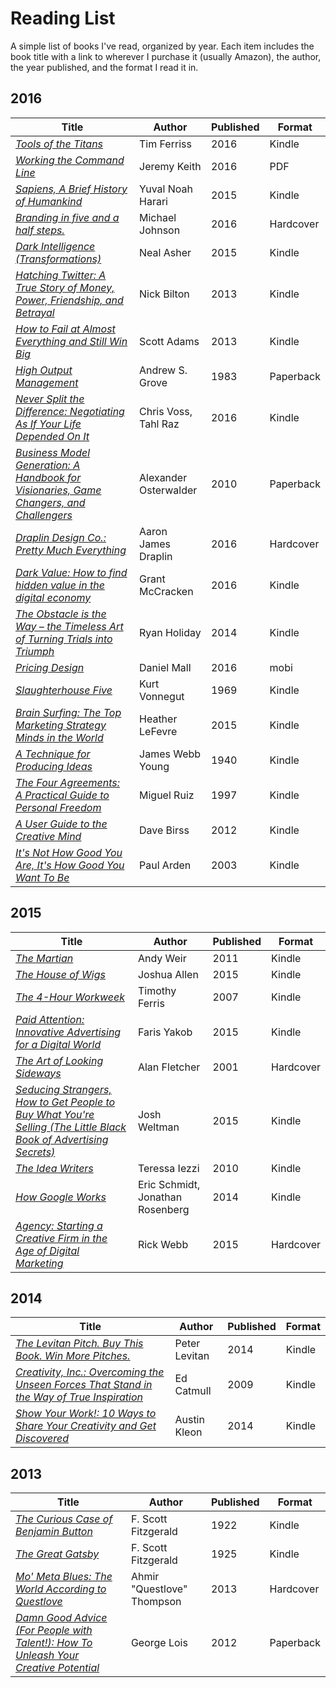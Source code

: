 # Reading List

A simple list of books I've read, organized by year. Each item includes the book title with a link to wherever I purchase it (usually Amazon), the author, the year published, and the format I read it in.

## 2016
| Title | Author | Published | Format |
| -------- | ------- | ------- | ------- |
| [*Tools of the Titans*](https://abookapart.com/products/working-the-command-line) | Tim Ferriss | 2016 | Kindle |
| [*Working the Command Line*](https://abookapart.com/products/working-the-command-line) | Jeremy Keith | 2016 | PDF |
| [*Sapiens, A Brief History of Humankind*](http://amzn.to/2gBWFmZ) | Yuval Noah Harari | 2015 | Kindle |
| [*Branding in five and a half steps.*](http://amzn.to/2hmpw2L) | Michael Johnson | 2016 | Hardcover |
| [*Dark Intelligence (Transformations)*](http://amzn.to/2hmvqRA) | Neal Asher | 2015 | Kindle |
| [*Hatching Twitter: A True Story of Money, Power, Friendship, and Betrayal*](http://amzn.to/2huznEd) | Nick Bilton | 2013 | Kindle |
| [*How to Fail at Almost Everything and Still Win Big*](http://amzn.to/2hmuRqH) | Scott Adams | 2013 | Kindle |
| [*High Output Management*](http://amzn.to/2hORdyd) | Andrew S. Grove | 1983 | Paperback |
| [*Never Split the Difference: Negotiating As If Your Life Depended On It*](http://amzn.to/2hxr9IR) |  Chris Voss, Tahl Raz | 2016 | Kindle |
| [*Business Model Generation: A Handbook for Visionaries, Game Changers, and Challengers*](http://amzn.to/2hORqkZ) | Alexander Osterwalder | 2010 | Paperback |
| [*Draplin Design Co.: Pretty Much Everything*](http://amzn.to/2hOJqR6) | Aaron James Draplin | 2016 | Hardcover |
| [*Dark Value: How to find hidden value in the digital economy*](http://amzn.to/2hOHjwr) | Grant McCracken | 2016 | Kindle |
| [*The Obstacle is the Way – the Timeless Art of Turning Trials into Triumph*](http://amzn.to/2hOElbk) | Ryan Holiday | 2014 | Kindle |
| [*Pricing Design*](https://abookapart.com/products/pricing-design) | Daniel Mall | 2016 | mobi |
| [*Slaughterhouse Five*](http://amzn.to/2gMaenf) | Kurt Vonnegut | 1969 | Kindle |
| [*Brain Surfing: The Top Marketing Strategy Minds in the World*](http://amzn.to/2hxtROz) | Heather LeFevre | 2015 | Kindle |
| [*A Technique for Producing Ideas*](http://amzn.to/2hOP6dK) | James Webb Young | 1940 | Kindle |
| [*The Four Agreements: A Practical Guide to Personal Freedom*](http://amzn.to/2hOMRHt) | Miguel Ruiz | 1997 | Kindle |
| [*A User Guide to the Creative Mind*](http://amzn.to/2hOCHq4) | Dave Birss | 2012 | Kindle |
| [*It's Not How Good You Are, It's How Good You Want To Be*](http://amzn.to/2gBFl1D) | Paul Arden | 2003 | Kindle |

## 2015
| Title | Author | Published | Format |
| -------- | ------- | ------- | ------- |
| [*The Martian*](http://amzn.to/2hOMTil) | Andy Weir | 2011 | Kindle |
| [*The House of Wigs*](http://amzn.to/2hwQouq) | Joshua Allen | 2015 | Kindle |
| [*The 4-Hour Workweek*](http://amzn.to/2hwQvqb) | Timothy Ferris | 2007 | Kindle |
| [*Paid Attention: Innovative Advertising for a Digital World*](http://amzn.to/2huDNLv) | Faris Yakob |  2015 | Kindle |
| [*The Art of Looking Sideways*](http://amzn.to/2gK8oVG) | Alan Fletcher | 2001 | Hardcover |
| [*Seducing Strangers, How to Get People to Buy What You're Selling (The Little Black Book of Advertising Secrets)*](http://amzn.to/2hOMdK4) | Josh Weltman | 2015 | Kindle |
| [*The Idea Writers*](http://amzn.to/2gK9d0t) | Teressa Iezzi | 2010 | Kindle |
| [*How Google Works*](http://amzn.to/2hxziNL) | Eric Schmidt, Jonathan Rosenberg | 2014 | Kindle |
| [*Agency: Starting a Creative Firm in the Age of Digital Marketing*](http://amzn.to/2gKah4z) | Rick Webb | 2015 | Hardcover |

## 2014
| Title | Author | Published | Format |
| -------- | ------- | ------- | ------- |
| [*The Levitan Pitch. Buy This Book. Win More Pitches.*](http://amzn.to/2hOQnBB) | Peter Levitan | 2014 | Kindle |
| [*Creativity, Inc.: Overcoming the Unseen Forces That Stand in the Way of True Inspiration*](http://amzn.to/2hORBg8) | Ed Catmull | 2009 | Kindle |
| [*Show Your Work!: 10 Ways to Share Your Creativity and Get Discovered*](http://amzn.to/2hOOYLt) | Austin Kleon | 2014 | Kindle |

## 2013
| Title | Author | Published | Format |
| -------- | ------- | ------- | ------- |
| [*The Curious Case of Benjamin Button*](http://amzn.to/2huyfAA) | F. Scott Fitzgerald | 1922 | Kindle |
| [*The Great Gatsby*](http://amzn.to/2hONpgt) | F. Scott Fitzgerald | 1925 | Kindle |
| [*Mo' Meta Blues: The World According to Questlove*](http://amzn.to/2hOKxQz) | Ahmir "Questlove" Thompson | 2013 | Hardcover |
| [*Damn Good Advice (For People with Talent!): How To Unleash Your Creative Potential*](http://amzn.to/2gKgz4a) | George Lois | 2012 | Paperback |



